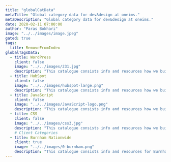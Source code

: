 ```yaml
---
title: "globalCatData"
metaTitle: "Global category data for dev&design at oneims."
metaDescription: "Global category data for dev&design at oneims."
date: 2020-02-11 07:00:00
author: "Paras Bokhari"
image: "../../images/image.jpeg"
gated: true
tags:
  title: RemoveFromIndex
globalTagsData:
  - title: WordPress
    client: false
    image: "../../images/231.jpg"
    description: "This catalogue consists info and resources how we build using WordPress"
  - title: HubSpot
    client: false
    image: "../../images/hubspot-large.png"
    description: "This catalogue consists info and resources how we build using HubSpot"
  - title: JavaScript
    client: false
    image: "../../images/JavaScript-logo.png"
    description: "This catalogue consists info and resources how we build using JavaScript"
  - title: CSS
    client: false
    image: "../../images/css3.jpg"
    description: "This catalogue consists info and resources how we build using CSS"
    # Client Categories
  - title: Burnham Nationwide
    client: true
    image: "../../images/0-burnham.png"
    description: "This catalogue consists info and resources for Burnham Nationwide"
---
```

